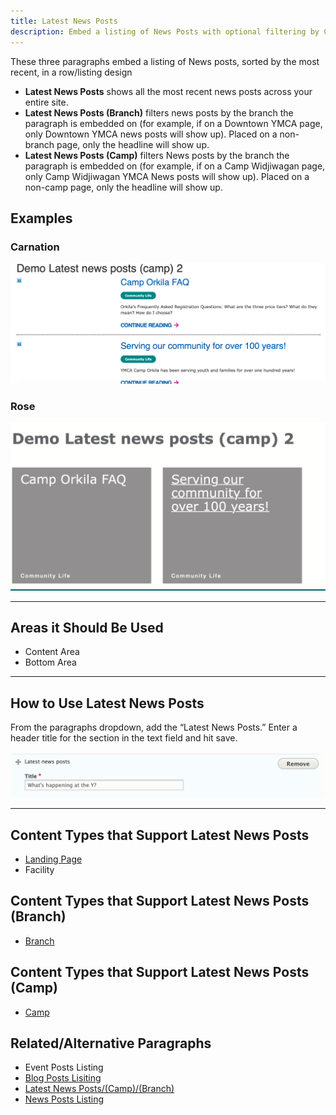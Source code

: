 ```yaml
---
title: Latest News Posts
description: Embed a listing of News Posts with optional filtering by Camp/Branch.
---
```


These three paragraphs embed a listing of News posts, sorted by the most recent, in a row/listing design

* **Latest News Posts** shows all the most recent news posts across your entire site.
* **Latest News Posts (Branch)** filters news posts by the branch the paragraph is embedded on (for example, if on a Downtown YMCA page, only Downtown YMCA news posts will show up). Placed on a non-branch page, only the headline will show up.
* **Latest News Posts (Camp)** filters News posts by the branch the paragraph is embedded on (for example, if on a Camp Widjiwagan page, only Camp Widjiwagan YMCA News posts will show up). Placed on a non-camp page, only the headline will show up.

## Examples

### Carnation
![Latest blog posts in Carnation](paragraphs--latest-news-posts--carnation.png)

### Rose
![Latest blog posts in Rose](paragraphs--latest-news-posts--rose.png)

---

## Areas it Should Be Used

* Content Area
* Bottom Area

---

## How to Use Latest News Posts

From the paragraphs dropdown, add the “Latest News Posts.” Enter a header title for the section in the text field and hit save.

![Latest news posts admin fields](paragraphs--latest-news-posts--admin.png)

---
## Content Types that Support Latest News Posts

* [Landing Page](../../content-types/landing-page)
* Facility

## Content Types that Support Latest News Posts (Branch)

* [Branch](../../content-types/branch)

## Content Types that Support Latest News Posts (Camp)

* [Camp](../../content-types/camp)

## Related/Alternative Paragraphs

* Event Posts Listing
* [Blog Posts Lisiting](../blog-posts-listing)
* [Latest News Posts/(Camp)/(Branch)](../latest-news-posts)
* [News Posts Listing](../news-posts-listing)